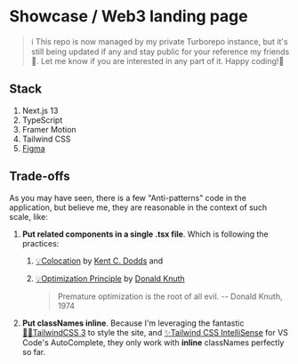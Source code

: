 # Showcase / Web3 landing page
> ℹ This repo is now managed by my private Turborepo instance, but it's still being updated if any and stay public for your reference my friends 🙂. Let me know if you are interested in any part of it. Happy coding!🍻

## Stack
1. Next.js 13
1. TypeScript
1. Framer Motion
1. Tailwind CSS
1. [Figma](https://www.figma.com/file/40WytyUbP7wlNAb2K9qBD6/Modern-UI%2FUX-Framer-Motion-(Copy)?node-id=1%3A4&t=iwAXvnHwus1VhfaE-1)
## Trade-offs

As you may have seen, there is a few "Anti-patterns" code in the application,
but believe me, they are reasonable in the context of such scale, like:

1. **Put related components in a single .tsx file**. Which is following the
   practices:

   1. [💡Colocation](https://kentcdodds.com/blog/colocation) by
      [Kent C. Dodds](https://kentcdodds.com/about) and
   1. [💡Optimization Principle](https://www.laws-of-software.com/laws/knuth/) by [Donald Knuth](https://en.wikipedia.org/wiki/Donald_Knuth)
      
      > Premature optimization is the root of all evil. -- Donald Knuth, 1974

1. **Put classNames inline**. Because I'm leveraging the fantastic
   [🧙‍♂️TailwindCSS 3](https://tailwindcss.com/) to style the site, and
   [✨Tailwind CSS IntelliSense](https://marketplace.visualstudio.com/items?itemName=bradlc.vscode-tailwindcss)
   for VS Code's AutoComplete, they only work with **inline** classNames
   perfectly so far.
